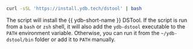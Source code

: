 ```bash

curl -sSL 'https://install.ydb.tech/dstool' | bash

```

The script will install the {{ ydb-short-name }} DSTool. If the script is run from a `bash` or `zsh` shell, it will also add the `ydb-dstool` executable to the `PATH` environment variable. Otherwise, you can run it from the `~/ydb-dstool/bin` folder or add it to `PATH` manually.
